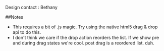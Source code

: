 Design contact : Bethany

##Notes
* This requires a bit of .js magic. Try using the native html5 drag & drop api to do this. 
* I don't think we care if the drop action reorders the list. If we show pre and during drag states we're cool. post drag is a reordered list. duh.